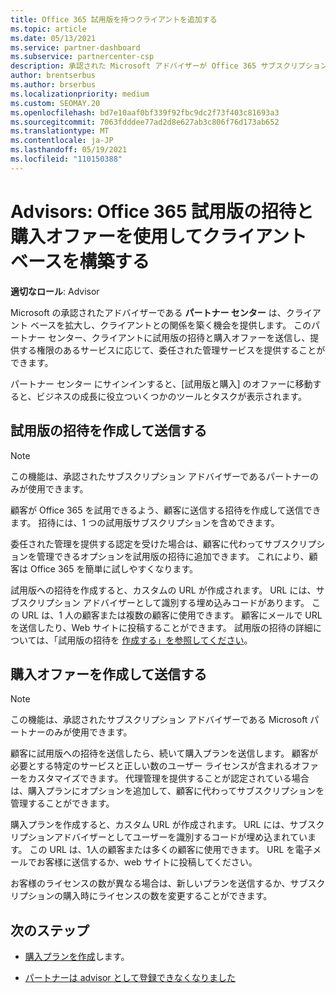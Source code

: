 ```yaml
---
title: Office 365 試用版を持つクライアントを追加する
ms.topic: article
ms.date: 05/13/2021
ms.service: partner-dashboard
ms.subservice: partnercenter-csp
description: 承認された Microsoft アドバイザーが Office 365 サブスクリプションを拡大する方法について説明します。 Office 365 試用版の招待を作成してクライアントに送信し、オファーを購入します。
author: brentserbus
ms.author: brserbus
ms.localizationpriority: medium
ms.custom: SEOMAY.20
ms.openlocfilehash: bd7e10aaf0bf339f92fbc9dc2f73f403c81693a3
ms.sourcegitcommit: 7063fdddee77ad2d8e627ab3c806f76d173ab652
ms.translationtype: MT
ms.contentlocale: ja-JP
ms.lasthandoff: 05/19/2021
ms.locfileid: "110150388"
---
```

# <a name="advisors-build-your-client-base-with-office-365-trial-invitations-and-purchase-offers"></a>Advisors: Office 365 試用版の招待と購入オファーを使用してクライアント ベースを構築する


**適切なロール**: Advisor


Microsoft の承認されたアドバイザーである **パートナー センター** は、クライアント ベースを拡大し、クライアントとの関係を築く機会を提供します。 このパートナー センター、クライアントに試用版の招待と購入オファーを送信し、提供する権限のあるサービスに応じて、委任された管理サービスを提供することができます。

パートナー センター にサインインすると、[試用版と購入] のオファーに移動すると、ビジネスの成長に役立ついくつかのツールとタスクが表示されます。

## <a name="create-and-send-trial-invitations"></a>試用版の招待を作成して送信する

> [!NOTE]
> この機能は、承認されたサブスクリプション アドバイザーであるパートナーのみが使用できます。

顧客が Office 365 を試用できるよう、顧客に送信する招待を作成して送信できます。 招待には、1 つの試用版サブスクリプションを含めできます。

委任された管理を提供する認定を受けた場合は、顧客に代わってサブスクリプションを管理できるオプションを試用版の招待に追加できます。 これにより、顧客は Office 365 を簡単に試しやすくなります。

試用版への招待を作成すると、カスタムの URL が作成されます。 URL には、サブスクリプション アドバイザーとして識別する埋め込みコードがあります。 この URL は、1 人の顧客または複数の顧客に使用できます。 顧客にメールで URL を送信したり、Web サイトに投稿することができます。
試用版の招待の詳細については、「試用版の招待を [作成する」を参照してください](advisors-create-a-trial-invitation.md)。

## <a name="create-and-send-purchase-offers"></a>購入オファーを作成して送信する

> [!NOTE]
> この機能は、承認されたサブスクリプション アドバイザーである Microsoft パートナーのみが使用できます。

顧客に試用版への招待を送信したら、続いて購入プランを送信します。 顧客が必要とする特定のサービスと正しい数のユーザー ライセンスが含まれるオファーをカスタマイズできます。 代理管理を提供することが認定されている場合は、購入プランにオプションを追加して、顧客に代わってサブスクリプションを管理することができます。

購入プランを作成すると、カスタム URL が作成されます。 URL には、サブスクリプションアドバイザーとしてユーザーを識別するコードが埋め込まれています。 この URL は、1人の顧客または多くの顧客に使用できます。 URL を電子メールでお客様に送信するか、web サイトに投稿してください。

お客様のライセンスの数が異なる場合は、新しいプランを送信するか、サブスクリプションの購入時にライセンスの数を変更することができます。

## <a name="next-steps"></a>次のステップ

- [購入プランを作成](advisor-create-a-purchase-offer.md)します。

- [パートナーは advisor として登録できなくなりました](advisors-no-csp.md)
